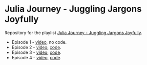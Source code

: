 # Julia Journey - Juggling Jargons Joyfully

Repository for the playlist [Julia Journey - Juggling Jargons Joyfully](https://www.youtube.com/playlist?list=PLOOY0eChA1uwYXUGnF0FZBuiYQjgQffPu).

- Episode 1 - [video](https://youtu.be/o6H-J0Vu2uo), no code.
- Episode 2 - [video](https://youtu.be/jIHaUwTwSzk), [code](ep2-basics.jl).
- Episode 3 - [video](https://youtu.be/3_TVbNd4zI4), [code](ep3-types.jl).
- Episode 4 - [video](https://youtu.be/2oq7RbiXFog), [code](ep4-mult-disp.jl).
